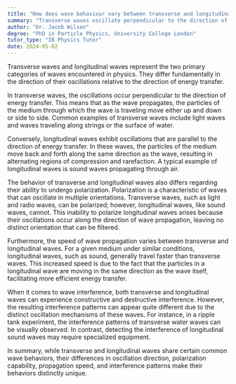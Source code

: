 ```yaml
---
title: "How does wave behaviour vary between transverse and longitudinal waves?"
summary: "Transverse waves oscillate perpendicular to the direction of energy transfer, while longitudinal waves oscillate parallel to it."
author: "Dr. Jacob Wilson"
degree: "PhD in Particle Physics, University College London"
tutor_type: "IB Physics Tutor"
date: 2024-05-02
---
```


Transverse waves and longitudinal waves represent the two primary categories of waves encountered in physics. They differ fundamentally in the direction of their oscillations relative to the direction of energy transfer.

In transverse waves, the oscillations occur perpendicular to the direction of energy transfer. This means that as the wave propagates, the particles of the medium through which the wave is traveling move either up and down or side to side. Common examples of transverse waves include light waves and waves traveling along strings or the surface of water.

Conversely, longitudinal waves exhibit oscillations that are parallel to the direction of energy transfer. In these waves, the particles of the medium move back and forth along the same direction as the wave, resulting in alternating regions of compression and rarefaction. A typical example of longitudinal waves is sound waves propagating through air.

The behavior of transverse and longitudinal waves also differs regarding their ability to undergo polarization. Polarization is a characteristic of waves that can oscillate in multiple orientations. Transverse waves, such as light and radio waves, can be polarized; however, longitudinal waves, like sound waves, cannot. This inability to polarize longitudinal waves arises because their oscillations occur along the direction of wave propagation, leaving no distinct orientation that can be filtered.

Furthermore, the speed of wave propagation varies between transverse and longitudinal waves. For a given medium under similar conditions, longitudinal waves, such as sound, generally travel faster than transverse waves. This increased speed is due to the fact that the particles in a longitudinal wave are moving in the same direction as the wave itself, facilitating more efficient energy transfer.

When it comes to wave interference, both transverse and longitudinal waves can experience constructive and destructive interference. However, the resulting interference patterns can appear quite different due to the distinct oscillation mechanisms of these waves. For instance, in a ripple tank experiment, the interference patterns of transverse water waves can be visually observed. In contrast, detecting the interference of longitudinal sound waves may require specialized equipment.

In summary, while transverse and longitudinal waves share certain common wave behaviors, their differences in oscillation direction, polarization capability, propagation speed, and interference patterns make their behaviors distinctly unique.
    